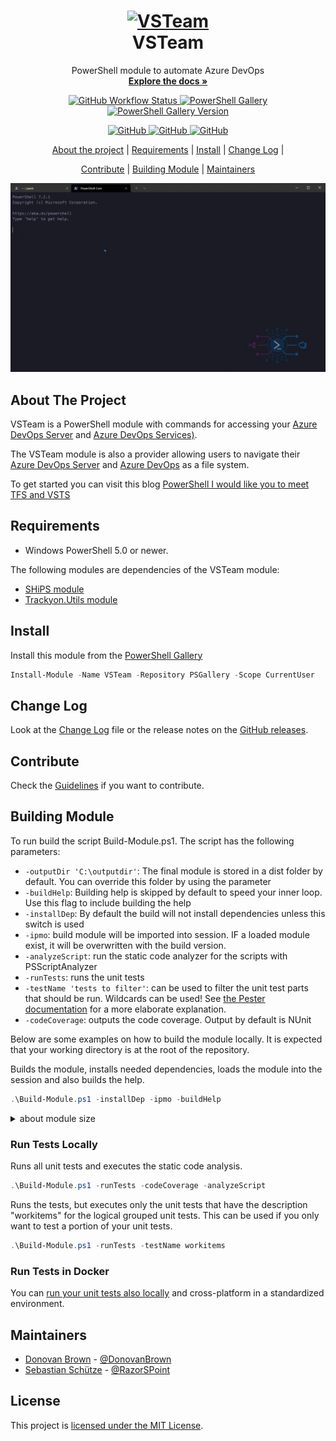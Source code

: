 <h1 align="center">
  <a href="https://pnp.github.io/cli-microsoft365">
    <img alt="VSTeam" src="https://methodsandpractices.github.io/vsteam-docs/img/startpage_vsteam_api.svg" height="150">
  </a>
  <br>VSTeam<br>
</h1>

 <p align="center">
    PowerShell module to automate Azure DevOps
    <br />
    <a href="https://methodsandpractices.github.io/vsteam-docs"><strong>Explore the docs »</strong></a>
  </p>
<p align="center">

  <a href="https://github.com/MethodsAndPractices/vsteam/actions/workflows/actions-pipeline.yml">
   <img alt="GitHub Workflow Status" src="https://img.shields.io/github/workflow/status/MethodsAndPractices/vsteam/build%20module?style=flat-square">
  </a>

  <a href="https://twitter.com/climicrosoft365">
   <img alt="PowerShell Gallery" src="https://img.shields.io/powershellgallery/dt/vsteam?label=PowerShell%20Gallery&logo=PowerShell%20Gallery%20Downloads&style=flat-square">
  </a>

 <a href="https://www.powershellgallery.com/packages/VSTeam">
   <img alt="PowerShell Gallery Version" src="https://img.shields.io/powershellgallery/v/vsteam?label=released%20version&style=flat-square">
  </a>
</p>

<p align="center">
  <a href="https://github.com/MethodsAndPractices/vsteam/blob/trunk/LICENSE">
    <img alt="GitHub" src="https://img.shields.io/github/license/MethodsAndPractices/vsteam?style=flat-square">
  </a>
  <a href="CODE_OF_CONDUCT.md">
    <img alt="GitHub" src="https://img.shields.io/badge/Contributor%20Covenant-v2.0%20adopted-ff69b4.svg?style=flat-square">
  </a>
  <a href="https://github.com/MethodsAndPractices/vsteam/blob/trunk/LICENSE">
    <img alt="GitHub" src="https://img.shields.io/github/license/MethodsAndPractices/vsteam?style=flat-square">
  </a>

</p>


<p align="center">
  <a href="#about-the-project">About the project</a> |
  <a href="#requirements">Requirements</a> |
  <a href="#install">Install</a> |
  <a href="CHANGELOG.md">Change Log</a> |

</p>
<p align="center">
  <a href="github/CONTRIBUTING.md">Contribute</a> |
  <a href="#buildin-gmodule">Building Module</a> |
  <a href="#mantainers">Maintainers</a>
</p>

<p align="center">
  <img alt="VSTeam Install Example" src=".github/images/cli-example.gif" />
</p>

## About The Project

VSTeam is a PowerShell module with commands for accessing your [Azure DevOps Server](https://cda.ms/Bf) and [Azure DevOps Services)](https://cda.ms/Bf).

The VSTeam module is also a provider allowing users to navigate their [Azure DevOps Server](https://cda.ms/Bf) and [Azure DevOps](https://cda.ms/Bf) as a file system.

To get started you can visit this blog [PowerShell I would like you to meet TFS and VSTS](http://www.donovanbrown.com/post/PowerShell-I-would-like-you-to-meet-TFS-and-VSTS)

## Requirements

- Windows PowerShell 5.0 or newer.

The following modules are dependencies of the VSTeam module:

- [SHiPS module](https://www.powershellgallery.com/packages/SHiPS/)
- [Trackyon.Utils module](https://www.powershellgallery.com/packages/Trackyon.Utils)

## Install

Install this module from the [PowerShell Gallery](https://www.powershellgallery.com/packages/VSTeam)

```powershell
Install-Module -Name VSTeam -Repository PSGallery -Scope CurrentUser
```

## Change Log

Look at the [Change Log](CHANGELOG.md) file or the release notes on the [GitHub releases](https://github.com/MethodsAndPractices/vsteam/releases).


## Contribute

Check the [Guidelines](.github/CONTRIBUTING.md) if you want to contribute.

## Building Module

To run build the script Build-Module.ps1. The script has the following parameters:

* `-outputDir 'C:\outputdir'`: The final module is stored in a dist folder by default. You can override this folder by using the parameter
* `-buildHelp`: Building help is skipped by default to speed your inner loop. Use this flag to include building the help
* `-installDep`: By default the build will not install dependencies unless this switch is used
* `-ipmo`: build module will be imported into session. IF a loaded module exist, it will be overwritten with the build version.
* `-analyzeScript`: run the static code analyzer for the scripts with PSScriptAnalyzer
* `-runTests`: runs the unit tests
* `-testName 'tests to filter'`: can be used to filter the unit test parts that should be run. Wildcards can be used! See [the Pester documentation](https://github.com/pester/Pester/wiki/Invoke%E2%80%90Pester#testname-alias-name) for a more elaborate explanation.
* `-codeCoverage`: outputs the code coverage. Output by default is NUnit

Below are some examples on how to build the module locally. It is expected that your working directory is at the root of the repository.

Builds the module, installs needed dependencies, loads the module into the session and also builds the help.
```powershell
.\Build-Module.ps1 -installDep -ipmo -buildHelp
```

<details>
  <summary>about module size</summary>
In an effort to reduce the module size this repository contains two scripts `Build-Module.ps1` and `Merge-File.ps1` that merges similar files into a single file. The files in the formats folder are merged into `vsteam.format.ps1xml`. The files in the classes folder are merged into `vsteam.classes.ps1`. The functions from the Private and Public folders are merged into `vsteam.functions.ps1`. Finally all the files in the types folder are merged into `vsteam.types.ps1xml`. The order of the files being merged can be controlled by the `config.json` files in the repository.

The JSON config file must be in the following format:

```JSON
{
   "types" : {
      "outputFile": "vsteam.types.ps1xml",
      "path": "./Source/types/",
      "fileType": "types",
      "files": [
         "*.ps1xml"
      ]
   },
   "functions" : {
      "outputFile": "vsteam.functions.ps1",
      "path": "./Source/",
      "fileType": "functions",
      "files": [
         "./Private/*.ps1",
         "./Public/*.ps1"
      ]
   },
   "formats": {
      "outputFile": "vsteam.format.ps1xml",
      "path": "./Source/formats/",
      "fileType": "formats",
      "files": [
         "vsteam_lib.TaskGroup.TableView.ps1xml"
      ]
   }
}
```
</details>


### Run Tests Locally

Runs all unit tests and executes the static code analysis.
```powershell
.\Build-Module.ps1 -runTests -codeCoverage -analyzeScript
```

Runs the tests, but executes only the unit tests that have the description "workitems" for the logical grouped unit tests. This can be used if you only want to test a portion of your unit tests.
```powershell
.\Build-Module.ps1 -runTests -testName workitems
```

### Run Tests in Docker

You can [run your unit tests also locally](/tools/docker/RunTestsLocally.md) and cross-platform in a standardized environment.

## Maintainers

- [Donovan Brown](https://github.com/darquewarrior) - [@DonovanBrown](https://twitter.com/DonovanBrown)
- [Sebastian Schütze](https://github.com/SebastianSchuetze) - [@RazorSPoint](https://twitter.com/RazorSPoint)


## License

This project is [licensed under the MIT License](LICENSE).
